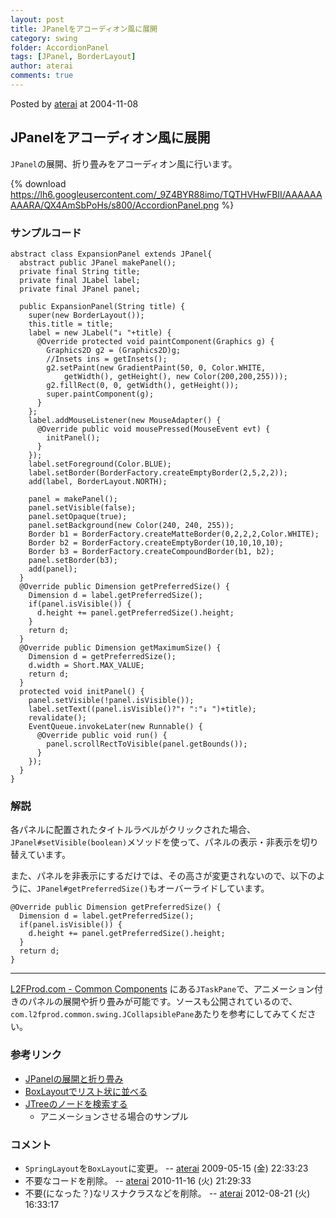 ```yaml
---
layout: post
title: JPanelをアコーディオン風に展開
category: swing
folder: AccordionPanel
tags: [JPanel, BorderLayout]
author: aterai
comments: true
---
```


Posted by [aterai](http://terai.xrea.jp/aterai.html) at 2004-11-08

## JPanelをアコーディオン風に展開
`JPanel`の展開、折り畳みをアコーディオン風に行います。


{% download https://lh6.googleusercontent.com/_9Z4BYR88imo/TQTHVHwFBII/AAAAAAAAARA/QX4AmSbPoHs/s800/AccordionPanel.png %}

### サンプルコード
<pre class="prettyprint"><code>abstract class ExpansionPanel extends JPanel{
  abstract public JPanel makePanel();
  private final String title;
  private final JLabel label;
  private final JPanel panel;

  public ExpansionPanel(String title) {
    super(new BorderLayout());
    this.title = title;
    label = new JLabel("↓ "+title) {
      @Override protected void paintComponent(Graphics g) {
        Graphics2D g2 = (Graphics2D)g;
        //Insets ins = getInsets();
        g2.setPaint(new GradientPaint(50, 0, Color.WHITE,
            getWidth(), getHeight(), new Color(200,200,255)));
        g2.fillRect(0, 0, getWidth(), getHeight());
        super.paintComponent(g);
      }
    };
    label.addMouseListener(new MouseAdapter() {
      @Override public void mousePressed(MouseEvent evt) {
        initPanel();
      }
    });
    label.setForeground(Color.BLUE);
    label.setBorder(BorderFactory.createEmptyBorder(2,5,2,2));
    add(label, BorderLayout.NORTH);

    panel = makePanel();
    panel.setVisible(false);
    panel.setOpaque(true);
    panel.setBackground(new Color(240, 240, 255));
    Border b1 = BorderFactory.createMatteBorder(0,2,2,2,Color.WHITE);
    Border b2 = BorderFactory.createEmptyBorder(10,10,10,10);
    Border b3 = BorderFactory.createCompoundBorder(b1, b2);
    panel.setBorder(b3);
    add(panel);
  }
  @Override public Dimension getPreferredSize() {
    Dimension d = label.getPreferredSize();
    if(panel.isVisible()) {
      d.height += panel.getPreferredSize().height;
    }
    return d;
  }
  @Override public Dimension getMaximumSize() {
    Dimension d = getPreferredSize();
    d.width = Short.MAX_VALUE;
    return d;
  }
  protected void initPanel() {
    panel.setVisible(!panel.isVisible());
    label.setText((panel.isVisible()?"↑ ":"↓ ")+title);
    revalidate();
    EventQueue.invokeLater(new Runnable() {
      @Override public void run() {
        panel.scrollRectToVisible(panel.getBounds());
      }
    });
  }
}
</code></pre>

### 解説
各パネルに配置されたタイトルラベルがクリックされた場合、`JPanel#setVisible(boolean)`メソッドを使って、パネルの表示・非表示を切り替えています。

また、パネルを非表示にするだけでは、その高さが変更されないので、以下のように、`JPanel#getPreferredSize()`もオーバーライドしています。

<pre class="prettyprint"><code>@Override public Dimension getPreferredSize() {
  Dimension d = label.getPreferredSize();
  if(panel.isVisible()) {
    d.height += panel.getPreferredSize().height;
  }
  return d;
}
</code></pre>

- - - -
[L2FProd.com - Common Components](http://common.l2fprod.com/) にある`JTaskPane`で、アニメーション付きのパネルの展開や折り畳みが可能です。ソースも公開されているので、`com.l2fprod.common.swing.JCollapsiblePane`あたりを参考にしてみてください。

### 参考リンク
- [JPanelの展開と折り畳み](http://terai.xrea.jp/Swing/ExpandablePanel.html)
- [BoxLayoutでリスト状に並べる](http://terai.xrea.jp/Swing/ComponentList.html)
- [JTreeのノードを検索する](http://terai.xrea.jp/Swing/SearchBox.html)
    - アニメーションさせる場合のサンプル

<!-- dummy comment line for breaking list -->

### コメント
- `SpringLayout`を`BoxLayout`に変更。 -- [aterai](http://terai.xrea.jp/aterai.html) 2009-05-15 (金) 22:33:23
- 不要なコードを削除。 -- [aterai](http://terai.xrea.jp/aterai.html) 2010-11-16 (火) 21:29:33
- 不要(になった？)なリスナクラスなどを削除。 -- [aterai](http://terai.xrea.jp/aterai.html) 2012-08-21 (火) 16:33:17

<!-- dummy comment line for breaking list -->

